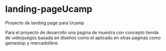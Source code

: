 # landing-pageUcamp
Proyecto de landing page para Ucamp

Para el proyecto de desarrollo una pagina de muestra con concepto tienda de videojuegos
basada en diseños como el aplicado en otras paginas como gamestop y mercadolibre.